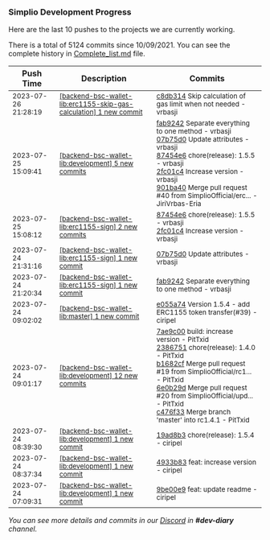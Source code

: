
### Simplio Development Progress

Here are the last 10 pushes to the projects we are currently working.

There is a total of 5124 commits since 10/09/2021. You can see the complete history in
 [Complete_list.md](Complete_list.md) file.

| Push Time | Description | Commits |
| --- | --- | --- |
| <sub>2023-07-26 21:28:19</sub> | <sub>[[backend-bsc-wallet-lib:erc1155-skip-gas-calculation] 1 new commit](https://github.com/SimplioOfficial/backend-bsc-wallet-lib/commit/c8db31491e2fc79f7ba3eaacfedadfda0dbcfd0a)</sub> | <sub>[c8db314](https://github.com/SimplioOfficial/backend-bsc-wallet-lib/commit/c8db31491e2fc79f7ba3eaacfedadfda0dbcfd0a) Skip calculation of gas limit when not needed - vrbasji</sub> |
| <sub>2023-07-25 15:09:41</sub> | <sub>[[backend-bsc-wallet-lib:development] 5 new commits](https://github.com/SimplioOfficial/backend-bsc-wallet-lib/compare/0aec35353a47...901ba4038d5c)</sub> | <sub>[fab9242](https://github.com/SimplioOfficial/backend-bsc-wallet-lib/commit/fab92427a12b951e272d27597b037f1f5e8d89b2) Separate everything to one method - vrbasji<br>[07b75d0](https://github.com/SimplioOfficial/backend-bsc-wallet-lib/commit/07b75d02d072d82713c4e91701c9028570ee142a) Update attributes - vrbasji<br>[87454e6](https://github.com/SimplioOfficial/backend-bsc-wallet-lib/commit/87454e6bc6f82c3e73a71e95d3458641400d9e5c) chore(release): 1.5.5 - vrbasji<br>[2fc01c4](https://github.com/SimplioOfficial/backend-bsc-wallet-lib/commit/2fc01c4321bcf75d9ae1851362185b411bd9cd9e) Increase version - vrbasji<br>[901ba40](https://github.com/SimplioOfficial/backend-bsc-wallet-lib/commit/901ba4038d5c4b7a561a78d141bedb72305186bd) Merge pull request #40 from SimplioOfficial/erc... - JiriVrbas-Eria</sub> |
| <sub>2023-07-25 15:08:12</sub> | <sub>[[backend-bsc-wallet-lib:erc1155-sign] 2 new commits](https://github.com/SimplioOfficial/backend-bsc-wallet-lib/compare/07b75d02d072...2fc01c4321bc)</sub> | <sub>[87454e6](https://github.com/SimplioOfficial/backend-bsc-wallet-lib/commit/87454e6bc6f82c3e73a71e95d3458641400d9e5c) chore(release): 1.5.5 - vrbasji<br>[2fc01c4](https://github.com/SimplioOfficial/backend-bsc-wallet-lib/commit/2fc01c4321bcf75d9ae1851362185b411bd9cd9e) Increase version - vrbasji</sub> |
| <sub>2023-07-24 21:31:16</sub> | <sub>[[backend-bsc-wallet-lib:erc1155-sign] 1 new commit](https://github.com/SimplioOfficial/backend-bsc-wallet-lib/commit/07b75d02d072d82713c4e91701c9028570ee142a)</sub> | <sub>[07b75d0](https://github.com/SimplioOfficial/backend-bsc-wallet-lib/commit/07b75d02d072d82713c4e91701c9028570ee142a) Update attributes - vrbasji</sub> |
| <sub>2023-07-24 21:20:34</sub> | <sub>[[backend-bsc-wallet-lib:erc1155-sign] 1 new commit](https://github.com/SimplioOfficial/backend-bsc-wallet-lib/commit/fab92427a12b951e272d27597b037f1f5e8d89b2)</sub> | <sub>[fab9242](https://github.com/SimplioOfficial/backend-bsc-wallet-lib/commit/fab92427a12b951e272d27597b037f1f5e8d89b2) Separate everything to one method - vrbasji</sub> |
| <sub>2023-07-24 09:02:02</sub> | <sub>[[backend-bsc-wallet-lib:master] 1 new commit](https://github.com/SimplioOfficial/backend-bsc-wallet-lib/commit/e055a74916575f3f592d191a97e101640f4fb543)</sub> | <sub>[e055a74](https://github.com/SimplioOfficial/backend-bsc-wallet-lib/commit/e055a74916575f3f592d191a97e101640f4fb543) Version 1.5.4 - add ERC1155 token transfer(#39) - ciripel</sub> |
| <sub>2023-07-24 09:01:17</sub> | <sub>[[backend-bsc-wallet-lib:development] 12 new commits](https://github.com/SimplioOfficial/backend-bsc-wallet-lib/compare/19ad8b398b4c...0aec35353a47)</sub> | <sub>[7ae9c00](https://github.com/SimplioOfficial/backend-bsc-wallet-lib/commit/7ae9c008404540ea0607805749f62b2bf118edf4) build: increase version - PitTxid<br>[2386751](https://github.com/SimplioOfficial/backend-bsc-wallet-lib/commit/23867516f491e3c2794050629ec675c5813a2547) chore(release): 1.4.0 - PitTxid<br>[b1682cf](https://github.com/SimplioOfficial/backend-bsc-wallet-lib/commit/b1682cf9b0982ec1daf10b51eeb6307c1b37e852) Merge pull request #19 from SimplioOfficial/rc1... - PitTxid<br>[6e0b29d](https://github.com/SimplioOfficial/backend-bsc-wallet-lib/commit/6e0b29dbc8171961517a893b2ec58df1ea3dd9ce) Merge pull request #20 from SimplioOfficial/upd... - PitTxid<br>[c476f33](https://github.com/SimplioOfficial/backend-bsc-wallet-lib/commit/c476f3399f86e297225b19aefb53c918b8a93be1) Merge branch 'master' into rc1.4.1 - PitTxid</sub> |
| <sub>2023-07-24 08:39:30</sub> | <sub>[[backend-bsc-wallet-lib:development] 1 new commit](https://github.com/SimplioOfficial/backend-bsc-wallet-lib/commit/19ad8b398b4c162359fac1f56ad1bbe937938a29)</sub> | <sub>[19ad8b3](https://github.com/SimplioOfficial/backend-bsc-wallet-lib/commit/19ad8b398b4c162359fac1f56ad1bbe937938a29) chore(release): 1.5.4 - ciripel</sub> |
| <sub>2023-07-24 08:37:34</sub> | <sub>[[backend-bsc-wallet-lib:development] 1 new commit](https://github.com/SimplioOfficial/backend-bsc-wallet-lib/commit/4933b838b84a7b936c8912a2d28e06b1563e1c9e)</sub> | <sub>[4933b83](https://github.com/SimplioOfficial/backend-bsc-wallet-lib/commit/4933b838b84a7b936c8912a2d28e06b1563e1c9e) feat: increase version - ciripel</sub> |
| <sub>2023-07-24 07:09:31</sub> | <sub>[[backend-bsc-wallet-lib:development] 1 new commit](https://github.com/SimplioOfficial/backend-bsc-wallet-lib/commit/9be00e94de734d45e3299085390ce569cdbcfad3)</sub> | <sub>[9be00e9](https://github.com/SimplioOfficial/backend-bsc-wallet-lib/commit/9be00e94de734d45e3299085390ce569cdbcfad3) feat: update readme - ciripel</sub> |

_You can see more details and commits in our [Discord](https://discord.gg/aKhjuwZmdP) in **#dev-diary** channel._
